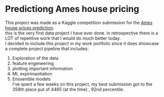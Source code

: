 # Predictiong Ames house pricing
This project was made as a Kaggle competition submission for the [Ames house prices prediction](https://www.kaggle.com/c/house-prices-advanced-regression-techniques).<br>
this is the very first data project I have ever done. in retrospective there is a LOT of repetitive work that I would do much better today.<br>
I decided to include this project in my work portfolio since it does showcase a complete project pipeline that includes:<br>
1. Exploration of the data
2. feature engeneering
3. plotting important information
4. ML expirimantiation
5. Enssemble models<br>
I've spent a few weeks on this project, my best submission got to the 359th place put of 4465 (at the time) , 92nd percentile.
